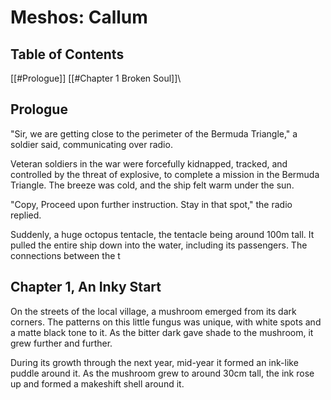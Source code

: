 # Meshos: Callum
## Table of Contents
[[#Prologue]]
[[#Chapter 1 Broken Soul]]\

## Prologue
"Sir, we are getting close to the perimeter of the Bermuda Triangle," a soldier said, communicating over radio.

Veteran soldiers in the war were forcefully kidnapped, tracked, and controlled by the threat of explosive, to complete a mission in the Bermuda Triangle. The breeze was cold, and the ship felt warm under the sun.

"Copy, Proceed upon further instruction. Stay in that spot," the radio replied.

Suddenly, a huge octopus tentacle, the tentacle being around 100m tall. It pulled the entire ship down into the water, including its passengers. The connections between the t

## Chapter 1, An Inky Start
On the streets of the local village, a mushroom emerged from its dark corners. The patterns on this little fungus was unique, with white spots and a matte black tone to it. As the bitter dark gave shade to the mushroom, it grew further and further. 

During its growth through the next year, mid-year it formed an ink-like puddle around it. As the mushroom grew to around 30cm tall, the ink rose up and formed a makeshift shell around it.


